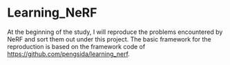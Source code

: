 # Learning_NeRF
At the beginning of the study, I will reproduce the problems encountered by NeRF and sort them out under this project. 
The basic framework for the reproduction is based on the framework code of https://github.com/pengsida/learning_nerf.
